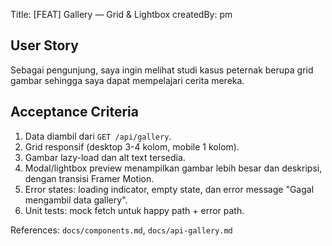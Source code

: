 <!-- Story: Gallery (copied from requirements) -->
Title: [FEAT] Gallery — Grid & Lightbox
createdBy: pm

User Story
----------
Sebagai pengunjung, saya ingin melihat studi kasus peternak berupa grid gambar sehingga saya dapat mempelajari cerita mereka.

Acceptance Criteria
-------------------
1. Data diambil dari `GET /api/gallery`.
2. Grid responsif (desktop 3-4 kolom, mobile 1 kolom).
3. Gambar lazy-load dan alt text tersedia.
4. Modal/lightbox preview menampilkan gambar lebih besar dan deskripsi, dengan transisi Framer Motion.
5. Error states: loading indicator, empty state, dan error message "Gagal mengambil data gallery".
6. Unit tests: mock fetch untuk happy path + error path.

References: `docs/components.md`, `docs/api-gallery.md`
